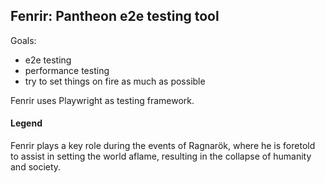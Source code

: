 ## Fenrir: Pantheon e2e testing tool

Goals:
- e2e testing
- performance testing
- try to set things on fire as much as possible

Fenrir uses Playwright as testing framework.

#### Legend

Fenrir plays a key role during the events of Ragnarök, where he is foretold to assist in setting the world aflame, resulting in the collapse of humanity and society.
